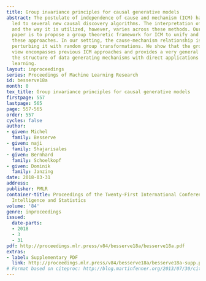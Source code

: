 ```yaml
---
title: Group invariance principles for causal generative models
abstract: The postulate of independence of cause and mechanism (ICM) has recently
  led to several new causal discovery algorithms. The interpretation of independence
  and the way it is utilized, however, varies across these methods. Our aim in this
  paper is to propose a group theoretic framework for ICM to unify and generalize
  these approaches. In our setting, the cause-mechanism relationship is assessed by
  perturbing it with random group transformations. We show that the group theoretic
  view encompasses previous ICM approaches and provides a very general tool to study
  the structure of data generating mechanisms with direct applications to machine
  learning.
layout: inproceedings
series: Proceedings of Machine Learning Research
id: besserve18a
month: 0
tex_title: Group invariance principles for causal generative models
firstpage: 557
lastpage: 565
page: 557-565
order: 557
cycles: false
author:
- given: Michel
  family: Besserve
- given: naji
  family: Shajarisales
- given: Bernhard
  family: Schoelkopf
- given: Dominik
  family: Janzing
date: 2018-03-31
address: 
publisher: PMLR
container-title: Proceedings of the Twenty-First International Conference on Artificial
  Intelligence and Statistics
volume: '84'
genre: inproceedings
issued:
  date-parts:
  - 2018
  - 3
  - 31
pdf: http://proceedings.mlr.press/v84/besserve18a/besserve18a.pdf
extras:
- label: Supplementary PDF
  link: http://proceedings.mlr.press/v84/besserve18a/besserve18a-supp.pdf
# Format based on citeproc: http://blog.martinfenner.org/2013/07/30/citeproc-yaml-for-bibliographies/
---
```

